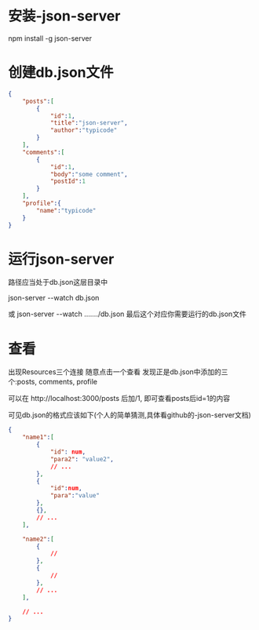 # 安装-json-server

npm install -g json-server

# 创建db.json文件
```json
{
    "posts":[
        {
            "id":1,
            "title":"json-server",
            "author":"typicode"
        }
    ],
    "comments":[
        {
            "id":1,
            "body":"some comment",
            "postId":1
        }
    ],
    "profile":{
        "name":"typicode"
    }
}


```


# 运行json-server

路径应当处于db.json这层目录中

json-server --watch db.json

或 
json-server --watch ......./db.json
最后这个对应你需要运行的db.json文件



# 查看

出现Resources三个连接
随意点击一个查看
发现正是db.json中添加的三个:posts, comments, profile

可以在  http://localhost:3000/posts   后加/1, 
即可查看posts后id=1的内容

可见db.json的格式应该如下(个人的简单猜测,具体看github的-json-server文档)
```json
{
    "name1":[
        {
            "id": num,
            "para2": "value2",
            // ...
        },
        {
            "id":num,
            "para":"value"
        },
        {},
        // ...
    ],

    "name2":[
        {
            //
        },
        {
            //
        },
        // ...
    ],

    // ...
}
```

